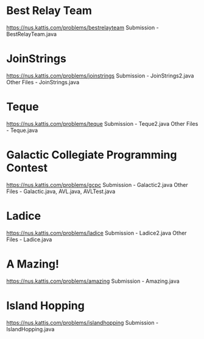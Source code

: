 # Best Relay Team
https://nus.kattis.com/problems/bestrelayteam
Submission - BestRelayTeam.java

# JoinStrings
https://nus.kattis.com/problems/joinstrings
Submission - JoinStrings2.java
Other Files - JoinStrings.java

# Teque
https://nus.kattis.com/problems/teque
Submission - Teque2.java
Other Files - Teque.java

# Galactic Collegiate Programming Contest
https://nus.kattis.com/problems/gcpc
Submission - Galactic2.java
Other Files - Galactic.java, AVL.java, AVLTest.java

# Ladice
https://nus.kattis.com/problems/ladice
Submission - Ladice2.java
Other Files - Ladice.java

# A Mazing!
https://nus.kattis.com/problems/amazing
Submission - Amazing.java

# Island Hopping
https://nus.kattis.com/problems/islandhopping
Submission - IslandHopping.java
